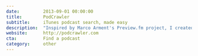 ```yaml
---
date:         2013-09-01 00:00:00
title:        PodCrawler
subtitle:     iTunes podcast search, made easy
description:  "Inspired by Marco Arment's Preview.fm project, I created PodCrawler to give users an elegant and no-nonsense experience for searching iTunes podcasts. PodCrawler was built on Rails, using the Feedzirra and iTunes-API gems to retrieve and parse feeds. If you are ever in quick need of the website, RSS feed, or iTunes address of a podcast – there's no better tool for the job than PodCrawler."
website:      http://podcrawler.com
cta:          Find a podcast
category:     other
---
```


